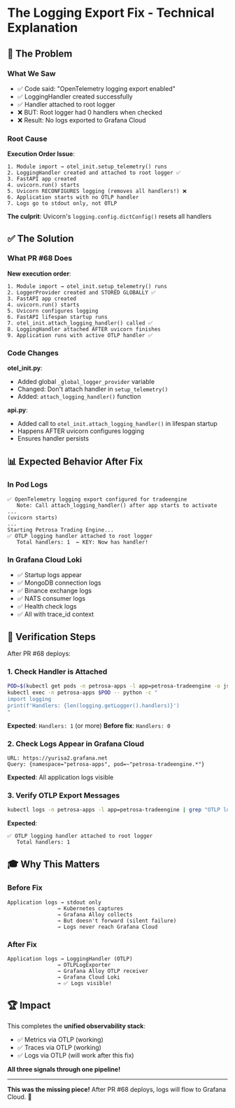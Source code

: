 # The Logging Export Fix - Technical Explanation

## 🐛 The Problem

### What We Saw
- ✅ Code said: "OpenTelemetry logging export enabled"
- ✅ LoggingHandler created successfully
- ✅ Handler attached to root logger
- ❌ BUT: Root logger had 0 handlers when checked
- ❌ Result: No logs exported to Grafana Cloud

### Root Cause

**Execution Order Issue**:
```
1. Module import → otel_init.setup_telemetry() runs
2. LoggingHandler created and attached to root logger ✅
3. FastAPI app created
4. uvicorn.run() starts
5. Uvicorn RECONFIGURES logging (removes all handlers!) ❌
6. Application starts with no OTLP handler
7. Logs go to stdout only, not OTLP
```

**The culprit**: Uvicorn's `logging.config.dictConfig()` resets all handlers

## ✅ The Solution

### What PR #68 Does

**New execution order**:
```
1. Module import → otel_init.setup_telemetry() runs
2. LoggerProvider created and STORED GLOBALLY ✅
3. FastAPI app created
4. uvicorn.run() starts
5. Uvicorn configures logging
6. FastAPI lifespan startup runs
7. otel_init.attach_logging_handler() called ✅
8. LoggingHandler attached AFTER uvicorn finishes
9. Application runs with active OTLP handler ✅
```

### Code Changes

**otel_init.py**:
- Added global `_global_logger_provider` variable
- Changed: Don't attach handler in `setup_telemetry()`
- Added: `attach_logging_handler()` function

**api.py**:
- Added call to `otel_init.attach_logging_handler()` in lifespan startup
- Happens AFTER uvicorn configures logging
- Ensures handler persists

## 📊 Expected Behavior After Fix

### In Pod Logs
```
✅ OpenTelemetry logging export configured for tradeengine
   Note: Call attach_logging_handler() after app starts to activate
...
(uvicorn starts)
...
Starting Petrosa Trading Engine...
✅ OTLP logging handler attached to root logger
   Total handlers: 1  ← KEY: Now has handler!
```

### In Grafana Cloud Loki
- ✅ Startup logs appear
- ✅ MongoDB connection logs
- ✅ Binance exchange logs
- ✅ NATS consumer logs
- ✅ Health check logs
- ✅ All with trace_id context

## 🎯 Verification Steps

After PR #68 deploys:

### 1. Check Handler is Attached
```bash
POD=$(kubectl get pods -n petrosa-apps -l app=petrosa-tradeengine -o jsonpath='{.items[0].metadata.name}')
kubectl exec -n petrosa-apps $POD -- python -c "
import logging
print(f'Handlers: {len(logging.getLogger().handlers)}')
"
```

**Expected**: `Handlers: 1` (or more)
**Before fix**: `Handlers: 0`

### 2. Check Logs Appear in Grafana Cloud
```
URL: https://yurisa2.grafana.net
Query: {namespace="petrosa-apps", pod=~"petrosa-tradeengine.*"}
```

**Expected**: All application logs visible

### 3. Verify OTLP Export Messages
```bash
kubectl logs -n petrosa-apps -l app=petrosa-tradeengine | grep "OTLP logging handler"
```

**Expected**:
```
✅ OTLP logging handler attached to root logger
   Total handlers: 1
```

## 🎓 Why This Matters

### Before Fix
```
Application logs → stdout only
                → Kubernetes captures
                → Grafana Alloy collects
                → But doesn't forward (silent failure)
                → Logs never reach Grafana Cloud
```

### After Fix
```
Application logs → LoggingHandler (OTLP)
                → OTLPLogExporter
                → Grafana Alloy OTLP receiver
                → Grafana Cloud Loki
                → ✅ Logs visible!
```

## 🏆 Impact

This completes the **unified observability stack**:

- ✅ Metrics via OTLP (working)
- ✅ Traces via OTLP (working)
- ✅ Logs via OTLP (will work after this fix)

**All three signals through one pipeline!**

---

**This was the missing piece!** After PR #68 deploys, logs will flow to Grafana Cloud. 🚀
